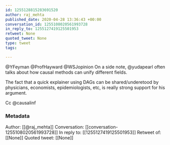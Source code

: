 ```yaml
---
id: 1255128815283691520
author: raj_mehta
published_date: 2020-04-28 13:36:43 +00:00
conversation_id: 1255108020561993728
in_reply_to: 1255127419125501953
retweet: None
quoted_tweet: None
type: tweet
tags:

---
```


@YFeyman @ProfHayward @WSJopinion On a side note, @yudapearl often talks about how causal methods can unify different fields.

The fact that a quick explainer using DAGs can be shared/underetood by physicians, economists, epidemiologists, etc, is really strong support for his argument.  

Cc @causalinf

### Metadata

Author: [[@raj_mehta]]
Conversation: [[conversation-1255108020561993728]]
In reply to: [[1255127419125501953]]
Retweet of: [[None]]
Quoted tweet: [[None]]
